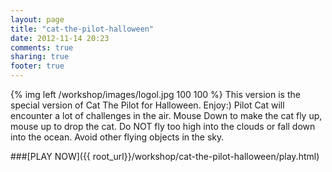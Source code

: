 ```yaml
---
layout: page
title: "cat-the-pilot-halloween"
date: 2012-11-14 20:23
comments: true
sharing: true
footer: true
---
```


{% img left /workshop/images/logol.jpg 100 100 %}
This version is the special version of Cat The Pilot for Halloween. Enjoy:) Pilot Cat will encounter a lot of challenges in the air. Mouse Down to make the cat fly up, mouse up to drop the cat. Do NOT fly too high into the clouds or fall down into the ocean. Avoid other flying objects in the sky.

###[PLAY NOW]({{ root_url}}/workshop/cat-the-pilot-halloween/play.html)
